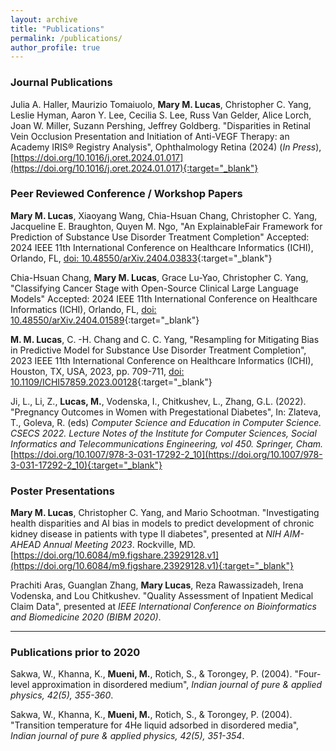 ```yaml
---
layout: archive
title: "Publications"
permalink: /publications/
author_profile: true
---
```


### Journal Publications
Julia A. Haller, Maurizio Tomaiuolo, **Mary M. Lucas**, Christopher C. Yang, Leslie Hyman, Aaron Y. Lee, Cecilia S. Lee, Russ Van Gelder, Alice Lorch, Joan W. Miller, Suzann Pershing, Jeffrey Goldberg. "Disparities in Retinal Vein Occlusion Presentation and Initiation of Anti-VEGF Therapy: an Academy IRIS® Registry Analysis", Ophthalmology Retina (2024) (*In Press*), [https://doi.org/10.1016/j.oret.2024.01.017](https://doi.org/10.1016/j.oret.2024.01.017){:target="_blank"}


### Peer Reviewed Conference / Workshop Papers

**Mary M. Lucas**, Xiaoyang Wang, Chia-Hsuan Chang, Christopher C. Yang, Jacqueline E. Braughton, Quyen M. Ngo, "An ExplainableFair Framework for Prediction of Substance Use Disorder Treatment Completion"
Accepted: 2024 IEEE 11th International Conference on Healthcare Informatics (ICHI), Orlando, FL, [doi: 10.48550/arXiv.2404.03833](https://doi.org/10.48550/arXiv.2404.03833){:target="_blank"}

Chia-Hsuan Chang, **Mary M. Lucas**, Grace Lu-Yao, Christopher C. Yang, "Classifying Cancer Stage with Open-Source Clinical Large Language Models"
Accepted: 2024 IEEE 11th International Conference on Healthcare Informatics (ICHI), Orlando, FL, [doi: 10.48550/arXiv.2404.01589](https://doi.org/10.48550/arXiv.2404.01589){:target="_blank"}

**M. M. Lucas**, C. -H. Chang and C. C. Yang, "Resampling for Mitigating Bias in Predictive Model for Substance Use Disorder Treatment Completion", 2023 IEEE 11th International Conference on Healthcare Informatics (ICHI), Houston, TX, USA, 2023, pp. 709-711, [doi: 10.1109/ICHI57859.2023.00128](https://doi.org/10.1109/ICHI57859.2023.00128){:target="_blank"}

Ji, L., Li, Z., **Lucas, M.**, Vodenska, I., Chitkushev, L., Zhang, G.L. (2022). "Pregnancy Outcomes in Women with Pregestational Diabetes", In: Zlateva, T., Goleva, R. (eds) *Computer Science and Education in Computer Science. CSECS 2022. Lecture Notes of the Institute for Computer Sciences, Social Informatics and Telecommunications Engineering, vol 450. Springer, Cham.* [https://doi.org/10.1007/978-3-031-17292-2_10](https://doi.org/10.1007/978-3-031-17292-2_10){:target="_blank"}


### Poster Presentations

**Mary M. Lucas**, Christopher C. Yang, and Mario Schootman. "Investigating health disparities and AI bias in models to predict development of chronic kidney disease in patients with type II diabetes", presented at *NIH AIM-AHEAD Annual Meeting 2023*. Rockville, MD. 
[https://doi.org/10.6084/m9.figshare.23929128.v1](https://doi.org/10.6084/m9.figshare.23929128.v1){:target="_blank"}

Prachiti Aras, Guanglan Zhang, **Mary Lucas**, Reza Rawassizadeh, Irena Vodenska, and Lou Chitkushev. "Quality Assessment of Inpatient Medical Claim Data", presented at *IEEE International Conference on Bioinformatics and Biomedicine 2020 (BIBM 2020)*.


----------------------------

### Publications prior to 2020

Sakwa, W., Khanna, K., **Mueni, M.**, Rotich, S., & Torongey, P. (2004). "Four-level approximation in disordered medium", *Indian journal of pure & applied physics, 42(5), 355-360*.

Sakwa, W., Khanna, K., **Mueni, M.**, Rotich, S., & Torongey, P. (2004). "Transition temperature for 4He liquid adsorbed in disordered media", *Indian journal of pure & applied physics, 42(5), 351-354*.



